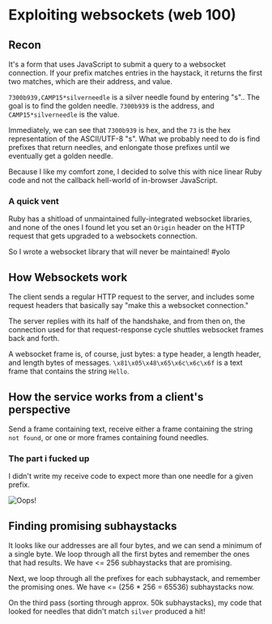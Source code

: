 # Exploiting websockets (web 100)

## Recon

It's a form that uses JavaScript to submit a query to a websocket connection.
If your prefix matches entries in the haystack, it returns the first two
matches, which are their address, and value.

`7300b939,CAMP15*silverneedle` is a silver needle found by entering "s".. The
goal is to find the golden needle. `7300b939` is the address, and
`CAMP15*silverneedle` is the value.

Immediately, we can see that `7300b939` is hex, and the `73` is the hex
representation of the ASCII/UTF-8 "s". What we probably need to do is find
prefixes that return needles, and enlongate those prefixes until we eventually
get a golden needle.

Because I like my comfort zone, I decided to solve this with nice linear Ruby
code and not the callback hell-world of in-browser JavaScript.

### A quick vent

Ruby has a shitload of unmaintained fully-integrated websocket libraries, and
none of the ones I found let you set an `Origin` header on the HTTP request that
gets upgraded to a websockets connection.

So I wrote a websocket library that will never be maintained! #yolo

## How Websockets work

The client sends a regular HTTP request to the server, and includes some request
headers that basically say "make this a websocket connection."

The server replies with its half of the handshake, and from then on, the
connection used for that request-response cycle shuttles websocket frames back
and forth.

A websocket frame is, of course, just bytes: a type header, a length header, and
length bytes of messages. `\x81\x05\x48\x65\x6c\x6c\x6f` is a text frame that
contains the string `Hello`.

## How the service works from a client's perspective

Send a frame containing text, receive either a frame containing the string
`not found`, or one or more frames containing found needles.

### The part i fucked up

I didn't write my receive code to expect more than one needle for a given
prefix.

![Oops!](http://media.giphy.com/media/12dC9ZtdU9mk4o/giphy.gif)

## Finding promising subhaystacks

It looks like our addresses are all four bytes, and we can send a minimum of
a single byte. We loop through all the first bytes and remember the ones that
had results. We have <= 256 subhaystacks that are promising.

Next, we loop through all the prefixes for each subhaystack, and remember the
promising ones. We have <= (256 * 256 = 65536) subhaystacks now.

On the third pass (sorting through approx. 50k subhaystacks), my code that
looked for needles that didn't match `silver` produced a hit!
